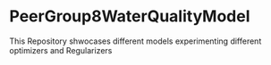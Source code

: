 # PeerGroup8WaterQualityModel
This Repository shwocases different models experimenting different optimizers and Regularizers
